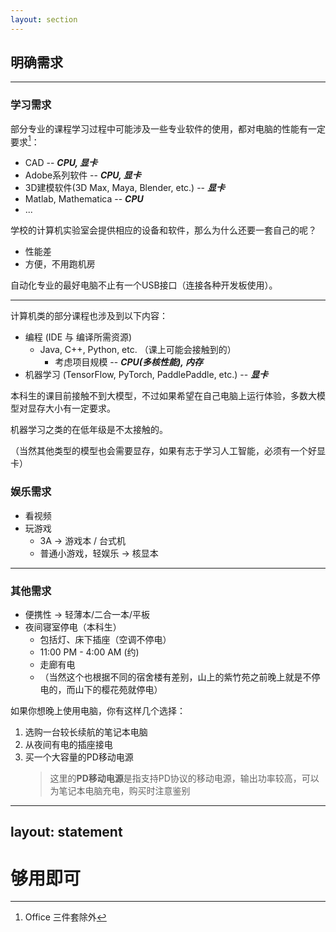 ```yaml
---
layout: section
---
```


## 明确需求

---

### 学习需求
部分专业的课程学习过程中可能涉及一些专业软件的使用，都对电脑的性能有一定要求[^exclude_office]：
- CAD -- ***CPU, 显卡***
- Adobe系列软件 -- ***CPU, 显卡***
- 3D建模软件(3D Max, Maya, Blender, etc.) -- ***显卡***
- Matlab, Mathematica -- ***CPU***
- ...

[^exclude_office]: Office 三件套除外

学校的计算机实验室会提供相应的设备和软件，那么为什么还要一套自己的呢？
- 性能差
- 方便，不用跑机房

自动化专业的最好电脑不止有一个USB接口（连接各种开发板使用）。

<!-- 在这里写到对显卡有需求的就需要独立显卡了 -->

---

计算机类的部分课程也涉及到以下内容：
- 编程 (IDE 与 编译所需资源)
  - Java, C++, Python, etc. （课上可能会接触到的）
    - 考虑项目规模 -- ***CPU(多核性能), 内存***
- 机器学习 (TensorFlow, PyTorch, PaddlePaddle, etc.) -- ***显卡***

本科生的课目前接触不到大模型，不过如果希望在自己电脑上运行体验，多数大模型对显存大小有一定要求。

机器学习之类的在低年级是不太接触的。

（当然其他类型的模型也会需要显存，如果有志于学习人工智能，必须有一个好显卡）

### 娱乐需求
- 看视频
- 玩游戏
    - 3A -> 游戏本 / 台式机
    - 普通小游戏，轻娱乐 -> 核显本

---

### 其他需求
- 便携性 -> 轻薄本/二合一本/平板
- 夜间寝室停电（本科生）
  - 包括灯、床下插座（空调不停电）
  - 11:00 PM - 4:00 AM (约)
  - 走廊有电
  - （当然这个也根据不同的宿舍楼有差别，山上的紫竹苑之前晚上就是不停电的，而山下的樱花苑就停电）

如果你想晚上使用电脑，你有这样几个选择：
1. 选购一台较长续航的笔记本电脑
2. 从夜间有电的插座接电
3. 买一个大容量的PD移动电源
   > 这里的**PD移动电源**是指支持PD协议的移动电源，输出功率较高，可以为笔记本电脑充电，购买时注意鉴别

---
layout: statement
---

<h1>够用即可</h1>
